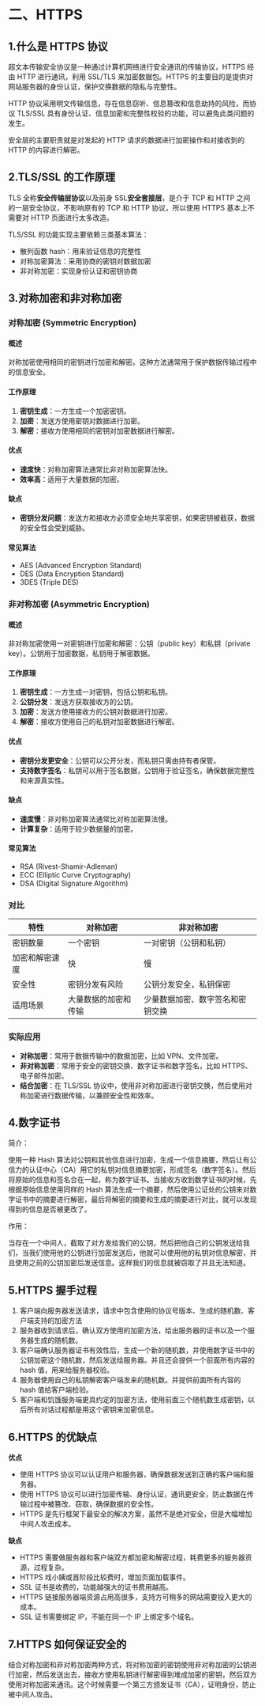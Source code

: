 # 二、HTTPS

## 1.什么是 HTTPS 协议

超文本传输安全协议是一种通过计算机网络进行安全通讯的传输协议，HTTPS 经由 HTTP 进行通讯，利用 SSL/TLS 来加密数据包。HTTPS 的主要目的是提供对网站服务器的身份认证，保护交换数据的隐私与完整性。

HTTP 协议采用明文传输信息，存在信息窃听、信息篡改和信息劫持的风险，而协议 TLS/SSL 具有身份认证、信息加密和完整性校验的功能，可以避免此类问题的发生。

安全层的主要职责就是对发起的 HTTP 请求的数据进行加密操作和对接收到的 HTTP 的内容进行解密。

## 2.TLS/SSL 的工作原理

TLS 全称**安全传输层协议**以及前身 SSL**安全套接层**，是介于 TCP 和 HTTP 之间的一层安全协议，不影响原有的 TCP 和 HTTP 协议，所以使用 HTTPS 基本上不需要对 HTTP 页面进行太多改造。

TLS/SSL 的功能实现主要依赖三类基本算法：

- 散列函数 hash：用来验证信息的完整性
- 对称加密算法：采用协商的密钥对数据加密
- 非对称加密：实现身份认证和密钥协商

## 3.对称加密和非对称加密

### 对称加密 (Symmetric Encryption)

#### 概述

对称加密使用相同的密钥进行加密和解密。这种方法通常用于保护数据传输过程中的信息安全。

#### 工作原理

1. **密钥生成**：一方生成一个加密密钥。
2. **加密**：发送方使用密钥对数据进行加密。
3. **解密**：接收方使用相同的密钥对加密数据进行解密。

#### 优点

- **速度快**：对称加密算法通常比非对称加密算法快。
- **效率高**：适用于大量数据的加密。

#### 缺点

- **密钥分发问题**：发送方和接收方必须安全地共享密钥，如果密钥被截获，数据的安全性会受到威胁。

#### 常见算法

- AES (Advanced Encryption Standard)
- DES (Data Encryption Standard)
- 3DES (Triple DES)

### 非对称加密 (Asymmetric Encryption)

#### 概述

非对称加密使用一对密钥进行加密和解密：公钥（public key）和私钥（private key）。公钥用于加密数据，私钥用于解密数据。

#### 工作原理

1. **密钥生成**：一方生成一对密钥，包括公钥和私钥。
2. **公钥分发**：发送方获取接收方的公钥。
3. **加密**：发送方使用接收方的公钥对数据进行加密。
4. **解密**：接收方使用自己的私钥对加密数据进行解密。

#### 优点

- **密钥分发更安全**：公钥可以公开分发，而私钥只需由持有者保管。
- **支持数字签名**：私钥可以用于签名数据，公钥用于验证签名，确保数据完整性和来源真实性。

#### 缺点

- **速度慢**：非对称加密算法通常比对称加密算法慢。
- **计算复杂**：适用于较少数据量的加密。

#### 常见算法

- RSA (Rivest-Shamir-Adleman)
- ECC (Elliptic Curve Cryptography)
- DSA (Digital Signature Algorithm)

### 对比

| 特性           | 对称加密             | 非对称加密                       |
| -------------- | -------------------- | -------------------------------- |
| 密钥数量       | 一个密钥             | 一对密钥（公钥和私钥）           |
| 加密和解密速度 | 快                   | 慢                               |
| 安全性         | 密钥分发有风险       | 公钥分发安全，私钥保密           |
| 适用场景       | 大量数据的加密和传输 | 少量数据加密、数字签名和密钥交换 |

### 实际应用

- **对称加密**：常用于数据传输中的数据加密，比如 VPN、文件加密。
- **非对称加密**：常用于安全的密钥交换、数字证书和数字签名，比如 HTTPS、电子邮件加密。
- **结合加密**：在 TLS/SSL 协议中，使用非对称加密进行密钥交换，然后使用对称加密进行数据传输，以兼顾安全性和效率。

## 4.数字证书

简介：

使用一种 Hash 算法对公钥和其他信息进行加密，生成一个信息摘要，然后让有公信力的认证中心（CA）用它的私钥对信息摘要加密，形成签名（数字签名）。然后将原始的信息和签名合在一起，称为数字证书。当接收方收到数字证书的时候，先根据原始信息使用同样的 Hash 算法生成一个摘要，然后使用公证处的公钥来对数字证书中的摘要进行解密，最后将解密的摘要和生成的摘要进行对比，就可以发现得到的信息是否被更改了。

作用：

当存在一个中间人，截取了对方发给我们的公钥，然后把他自己的公钥发送给我们，当我们使用他的公钥进行加密发送后，他就可以使用他的私钥对信息解密，并且使用之前的公钥加密后发送信息。这样我们的信息就被窃取了并且无法知道。

## 5.HTTPS 握手过程

1. 客户端向服务器发送请求，请求中包含使用的协议号版本、生成的随机数、客户端支持的加密方法
2. 服务器收到请求后，确认双方使用的加密方法，给出服务器的证书以及一个服务器生成的随机数。
3. 客户端确认服务器证书有效性后，生成一个新的随机数，并使用数字证书中的公钥加密这个随机数，然后发送给服务器。并且还会提供一个前面所有内容的 hash 值，用来给服务器校验。
4. 服务器使用自己的私钥解密客户端发来的随机数。并提供前面所有内容的 hash 值给客户端检验。
5. 客户端和饥饿服务端更具约定的加密方法，使用前面三个随机数生成密钥，以后所有对话过程都是用这个密钥来加密信息。

## 6.HTTPS 的优缺点

**优点**

- 使用 HTTPS 协议可以认证用户和服务器，确保数据发送到正确的客户端和服务器。
- 使用 HTTPS 协议可以进行加密传输、身份认证，通讯更安全，防止数据在传输过程中被篡改、窃取，确保数据的安全性。
- HTTPS 是先行框架下最安全的解决方案，虽然不是绝对安全，但是大幅增加中间人攻击成本。

**缺点**

- HTTPS 需要做服务器和客户端双方都加密和解密过程，耗费更多的服务器资源，过程复杂。
- HTTPS 戏小姨或首阶段比较费时，增加页面加载事件。
- SSL 证书是收费的，功能越强大的证书费用越高。
- HTTPS 链接服务器端资源占用高很多，支持方可稍多的网站需要投入更大的成本。
- SSL 证书需要绑定 IP，不能在同一个 IP 上绑定多个域名。

## 7.HTTPS 如何保证安全的

结合对称加密和非对称加密两种方式，将对称加密的密钥使用非对称加密的公钥进行加密，然后发送出去，接收方使用私钥进行解密得到堆成加密的密钥，然后双方使用对称加密来通讯。这个时候需要一个第三方颁发证书（CA），证明身份，防止被中间人攻击。

